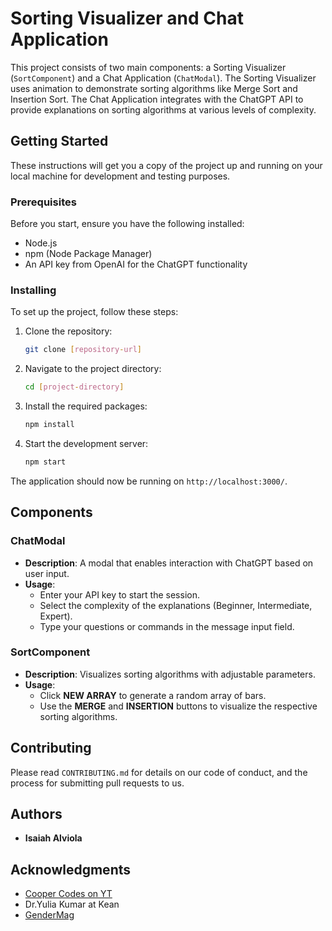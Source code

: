 
# Sorting Visualizer and Chat Application

This project consists of two main components: a Sorting Visualizer (`SortComponent`) and a Chat Application (`ChatModal`). The Sorting Visualizer uses animation to demonstrate sorting algorithms like Merge Sort and Insertion Sort. The Chat Application integrates with the ChatGPT API to provide explanations on sorting algorithms at various levels of complexity.

## Getting Started

These instructions will get you a copy of the project up and running on your local machine for development and testing purposes.

### Prerequisites

Before you start, ensure you have the following installed:
- Node.js
- npm (Node Package Manager)
- An API key from OpenAI for the ChatGPT functionality

### Installing

To set up the project, follow these steps:

1. Clone the repository:
   ```bash
   git clone [repository-url]
   ```
2. Navigate to the project directory:
   ```bash
   cd [project-directory]
   ```
3. Install the required packages:
   ```bash
   npm install
   ```
4. Start the development server:
   ```bash
   npm start
   ```

The application should now be running on `http://localhost:3000/`.

## Components

### ChatModal

- **Description**: A modal that enables interaction with ChatGPT based on user input.
- **Usage**:
  - Enter your API key to start the session.
  - Select the complexity of the explanations (Beginner, Intermediate, Expert).
  - Type your questions or commands in the message input field.

### SortComponent

- **Description**: Visualizes sorting algorithms with adjustable parameters.
- **Usage**:
  - Click **NEW ARRAY** to generate a random array of bars.
  - Use the **MERGE** and **INSERTION** buttons to visualize the respective sorting algorithms.

## Contributing

Please read `CONTRIBUTING.md` for details on our code of conduct, and the process for submitting pull requests to us.

## Authors

- **Isaiah Alviola**


## Acknowledgments

- [Cooper Codes on YT](https://www.youtube.com/watch?v=Lag9Pj_33hM)
- Dr.Yulia Kumar at Kean
- [GenderMag](https://gendermag.org/)
```
